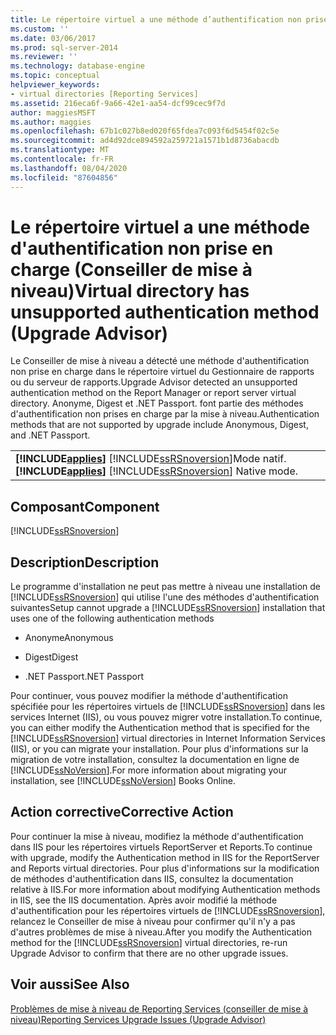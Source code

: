 ```yaml
---
title: Le répertoire virtuel a une méthode d’authentification non prise en charge (conseiller de mise à niveau) | Microsoft Docs
ms.custom: ''
ms.date: 03/06/2017
ms.prod: sql-server-2014
ms.reviewer: ''
ms.technology: database-engine
ms.topic: conceptual
helpviewer_keywords:
- virtual directories [Reporting Services]
ms.assetid: 216eca6f-9a66-42e1-aa54-dcf99cec9f7d
author: maggiesMSFT
ms.author: maggies
ms.openlocfilehash: 67b1c027b8ed020f65fdea7c093f6d5454f02c5e
ms.sourcegitcommit: ad4d92dce894592a259721a1571b1d8736abacdb
ms.translationtype: MT
ms.contentlocale: fr-FR
ms.lasthandoff: 08/04/2020
ms.locfileid: "87604856"
---
```

# <a name="virtual-directory-has-unsupported-authentication-method-upgrade-advisor"></a><span data-ttu-id="de560-102">Le répertoire virtuel a une méthode d'authentification non prise en charge (Conseiller de mise à niveau)</span><span class="sxs-lookup"><span data-stu-id="de560-102">Virtual directory has unsupported authentication method (Upgrade Advisor)</span></span>
  <span data-ttu-id="de560-103">Le Conseiller de mise à niveau a détecté une méthode d'authentification non prise en charge dans le répertoire virtuel du Gestionnaire de rapports ou du serveur de rapports.</span><span class="sxs-lookup"><span data-stu-id="de560-103">Upgrade Advisor detected an unsupported authentication method on the Report Manager or report server virtual directory.</span></span> <span data-ttu-id="de560-104">Anonyme, Digest et .NET Passport. font partie des méthodes d'authentification non prises en charge par la mise à niveau.</span><span class="sxs-lookup"><span data-stu-id="de560-104">Authentication methods that are not supported by upgrade include Anonymous, Digest, and .NET Passport.</span></span>  
  
||  
|-|  
|<span data-ttu-id="de560-105">**[!INCLUDE[applies](../../includes/applies-md.md)]**  [!INCLUDE[ssRSnoversion](../../includes/ssrsnoversion-md.md)]Mode natif.</span><span class="sxs-lookup"><span data-stu-id="de560-105">**[!INCLUDE[applies](../../includes/applies-md.md)]**  [!INCLUDE[ssRSnoversion](../../includes/ssrsnoversion-md.md)] Native mode.</span></span>|  
  
## <a name="component"></a><span data-ttu-id="de560-106">Composant</span><span class="sxs-lookup"><span data-stu-id="de560-106">Component</span></span>  
 [!INCLUDE[ssRSnoversion](../../includes/ssrsnoversion-md.md)]  
  
## <a name="description"></a><span data-ttu-id="de560-107">Description</span><span class="sxs-lookup"><span data-stu-id="de560-107">Description</span></span>  
 <span data-ttu-id="de560-108">Le programme d'installation ne peut pas mettre à niveau une installation de [!INCLUDE[ssRSnoversion](../../includes/ssrsnoversion-md.md)] qui utilise l'une des méthodes d'authentification suivantes</span><span class="sxs-lookup"><span data-stu-id="de560-108">Setup cannot upgrade a [!INCLUDE[ssRSnoversion](../../includes/ssrsnoversion-md.md)] installation that uses one of the following authentication methods</span></span>  
  
-   <span data-ttu-id="de560-109">Anonyme</span><span class="sxs-lookup"><span data-stu-id="de560-109">Anonymous</span></span>  
  
-   <span data-ttu-id="de560-110">Digest</span><span class="sxs-lookup"><span data-stu-id="de560-110">Digest</span></span>  
  
-   <span data-ttu-id="de560-111">.NET Passport</span><span class="sxs-lookup"><span data-stu-id="de560-111">.NET Passport</span></span>  
  
 <span data-ttu-id="de560-112">Pour continuer, vous pouvez modifier la méthode d'authentification spécifiée pour les répertoires virtuels de [!INCLUDE[ssRSnoversion](../../includes/ssrsnoversion-md.md)] dans les services Internet (IIS), ou vous pouvez migrer votre installation.</span><span class="sxs-lookup"><span data-stu-id="de560-112">To continue, you can either modify the Authentication method that is specified for the [!INCLUDE[ssRSnoversion](../../includes/ssrsnoversion-md.md)] virtual directories in Internet Information Services (IIS), or you can migrate your installation.</span></span> <span data-ttu-id="de560-113">Pour plus d'informations sur la migration de votre installation, consultez la documentation en ligne de [!INCLUDE[ssNoVersion](../../includes/ssnoversion-md.md)].</span><span class="sxs-lookup"><span data-stu-id="de560-113">For more information about migrating your installation, see [!INCLUDE[ssNoVersion](../../includes/ssnoversion-md.md)] Books Online.</span></span>  
  
## <a name="corrective-action"></a><span data-ttu-id="de560-114">Action corrective</span><span class="sxs-lookup"><span data-stu-id="de560-114">Corrective Action</span></span>  
 <span data-ttu-id="de560-115">Pour continuer la mise à niveau, modifiez la méthode d'authentification dans IIS pour les répertoires virtuels ReportServer et Reports.</span><span class="sxs-lookup"><span data-stu-id="de560-115">To continue with upgrade, modify the Authentication method in IIS for the ReportServer and Reports virtual directories.</span></span> <span data-ttu-id="de560-116">Pour plus d'informations sur la modification de méthodes d'authentification dans IIS, consultez la documentation relative à IIS.</span><span class="sxs-lookup"><span data-stu-id="de560-116">For more information about modifying Authentication methods in IIS, see the IIS documentation.</span></span> <span data-ttu-id="de560-117">Après avoir modifié la méthode d'authentification pour les répertoires virtuels de [!INCLUDE[ssRSnoversion](../../includes/ssrsnoversion-md.md)], relancez le Conseiller de mise à niveau pour confirmer qu'il n'y a pas d'autres problèmes de mise à niveau.</span><span class="sxs-lookup"><span data-stu-id="de560-117">After you modify the Authentication method for the [!INCLUDE[ssRSnoversion](../../includes/ssrsnoversion-md.md)] virtual directories, re-run Upgrade Advisor to confirm that there are no other upgrade issues.</span></span>  
  
## <a name="see-also"></a><span data-ttu-id="de560-118">Voir aussi</span><span class="sxs-lookup"><span data-stu-id="de560-118">See Also</span></span>  
 [<span data-ttu-id="de560-119">Problèmes de mise à niveau de Reporting Services &#40;conseiller de mise à niveau&#41;</span><span class="sxs-lookup"><span data-stu-id="de560-119">Reporting Services Upgrade Issues &#40;Upgrade Advisor&#41;</span></span>](../../../2014/sql-server/install/reporting-services-upgrade-issues-upgrade-advisor.md)  
  
  
